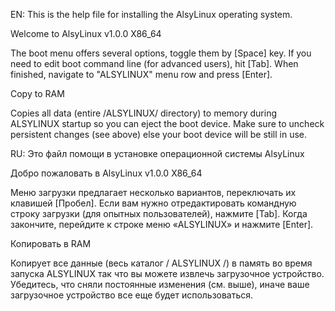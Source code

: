 EN: This is the help file for installing the AlsyLinux operating system.

Welcome to AlsyLinux v1.0.0 X86_64

 The boot menu offers several options, toggle them by [Space] key.
 If you need to edit boot command line (for advanced users), hit [Tab].
 When finished, navigate to "ALSYLINUX" menu row and press [Enter].

 Copy to RAM

 Copies all data (entire /ALSYLINUX/ directory) to memory during ALSYLINUX startup
 so you can eject the boot device. Make sure to uncheck persistent changes
 (see above) else your boot device will be still in use.


RU: Это файл помощи в установке операционной системы AlsyLinux

Добро пожаловать в AlsyLinux v1.0.0 X86_64

  Меню загрузки предлагает несколько вариантов, переключать их клавишей [Пробел].
  Если вам нужно отредактировать командную строку загрузки (для опытных пользователей), нажмите [Tab].
  Когда закончите, перейдите к строке меню «ALSYLINUX» и нажмите [Enter].

  Копировать в RAM

  Копирует все данные (весь каталог / ALSYLINUX /) в память во время запуска ALSYLINUX
  так что вы можете извлечь загрузочное устройство. Убедитесь, что сняли постоянные изменения
  (см. выше), иначе ваше загрузочное устройство все еще будет использоваться.
